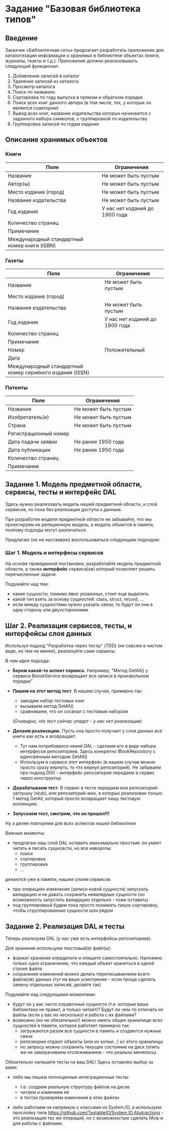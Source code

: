 # Задание "Базовая библиотека типов"

## Введение
Заказчик «Библиотечная сеть» предлагает разработать приложение для каталогизации информации о хранимых в библиотеке объектах (книги, журналы, газеты и т.д.). Приложение должно реализовывать следующий функционал:
1.	Добавление записей в каталог
2.	Удаление записей из каталога
3.	Просмотр каталога
4.	Поиск по названию
5.	Сортировка по году выпуска в прямом и обратном порядке
6.	Поиск всех книг данного автора (в том числе, тех, у которых он является соавтором)
7.	Вывод всех книг, название издательства которых начинаются с заданного набора символов, с группировкой по издательству
8.	Группировка записей по годам издания


## Описание хранимых объектов
### Книги
|Поле|Ограничения|
|--|--|
|Название|Не может быть пустым|
|Автор(ы)|Не может быть пустым| 
|Место издания (город)|Не может быть пустым|
|Название издательства|Не может быть пустым|
|Год издания|У нас нет изданий до 1900 года|
|Количество страниц||
|Примечание||
|Международный стандартный номер книги (ISBN)||

### Газеты
|Поле|Ограничения|
|--|--|
|Название|Не может быть пустым|
|Место издания (город)||
|Название издательства|Не может быть пустым|
|Год издания|У нас нет изданий до 1900 года|
|Количество страниц||
|Примечание||
|Номер|Положительный|
|Дата||
|Международный стандартный номер серийного издания (ISSN)||

### Патенты
|Поле|Ограничения|
|--|--|
|Название|Не может быть пустым|
|Изобретатель(и)|Не может быть пустым|
|Страна|Не может быть пустым|
|Регистрационный номер||
|Дата подачи заявки|Не ранее 1950 года|
|Дата публикации|Не ранее 1950 года|
|Количество страниц||
|Примечание||

## Задание 1. Модель предметной области, сервисы, тесты и интерфейс DAL
Здесь нужно реализовать модель нашей предметной области, и слой сервисов, но пока без реализации доступа к данным.

При разработке модели предметной области не забывайте, что мы проектируем не реляционную модель, а модель объектов в памяти, поэтому подходы могут различаться.

Предлагаю (но не настаиваю) воспользоваться следующим подходом:

### Шаг 1. Модель и интерфесы сервисов
На основе приведенной постановки, разработайте модель предметной области, а также **интерфейс** сервиса(ов) который позволяет решить перечисленные задачи.

Подумайте над тем:
- какие сущности, помимо явно укзаанных, стоит еще выделить
- какой тип взять за основу сущностей: class, struct, record, ...
- если между сущностями нужно указать связи, то будут ли они в одну сторону или двухсторонними


## Шаг 2. Реализация сервисов, тесты, и интерфейсы слоя данных
Используя подход "Разработка через тесты" (TDD) (не совсем в чистом виде, но тем не менее), реализуйте сами сераисы.

В чем идея подхода:
- **Берем какой-то аспект сервиса.** Например, "Метод GetAll() у сервиса BooskService возвращает все записи в произвольном порядке"
- **Пишем на этот метод тест**. В нашем случае, примерно так:
    - заводим набор тестовых книг
    - вызываем метод GetAll()
    - сравниваем, что он сосвпал с тестовым набором

    *(Очевидно, что тест сейчас упадет - у нас нет реализации)* 
- **Делаем реализацию.** Пусть она просто получает у слоя данных все книги как есть и возвращает.
    - Тут нам потребовался некий DAL - сделаем его в виде набора интерфесов репозиториев. Здесь конкретно IBookRepository с единсвенным методом GetAll()
    - Использум в сервисе этот интерфейс (в нашем случае можно просто сразу вернуть, то что вернул репозиторий). Не забываем про подход DI(!) - интерфейс репозитория передаем в сервис через конструктор
- **Дорабатываем тест**. В сервис в тесте передаем или репозиторий-заглушку (stub), или репозиторий-мок, в которых реализован только 1 метод GetAll, который просто возвращает нашу тестовую коллекцию.
- **Запускаем тест, смотрим, что он прошел!!!**

Ну а делее повторяем для всех аспектов нашей библиотеки

Важные моменты:
- предлагаю наш слой DAL оставить максимально простым: он умеет читать и писать сущноасти, но все навороты:
    - поиск
    - сортировка
    - группировка
    - ...

делаются уже в памяти, нашим слоем сервисов

- при операциях изменения (записи новой сущности) запускать валидацию и не давать сохранить невалидные сущности (но возможность запустить валидацию отдельно - тоже оставить)
- под группировкой будем пока просто понимать такую сортировку, чтобы сгруппированные сущности шли рядом

## Задание 2. Реализация DAL и тесты
Теперь реализуем DAL (у нас уже есть интерфейсы репозиториев).

Для хранения используем текстовый(е) файл(ы):
- формат хранения определите и опишите самостоятельно. Наложено только одно ограничение, что каждый объект храниться в одной строке файла
- сохранение изменений можно делать переписываением всего файла(ов) данных (тут на ваше усмотрение - если проще сделать замену отдельных записей, делайте так)

Подумайте над следующими моментами:
- будут ли у вас чисто справочные сущности (т.е. которые ваша библиотека не правит, а только читает)? Будут ли чем-то отличать их файлы (если у вас их несколько) и работа с их файлами?
- возможно (но не обязательно!) можно иметь общее хранилище всех сущностей в памяти, которое работает примерно так: 
    - загружаются разом все сущности в память и создаются нужные связи
    - репозиории отдают объекты (или их копии...) из этого хранилища
    - по запросу можно сохранить текущее состояние на диск (опять же не заморачиваем отслеживанием - что реально менялось).

Обязательно напишите тесты на ваш DAL! Здесь оставляю выбор за вами:
- либо мы пишем полноценные интеграционные тесты:
    - т.е. создаем реальную структуру файлов на диске
    - читаем и изменяем её
    - в тестах проверяем изменения в этих файлах

- либо работаем не напрямую с классами из System.IO, а используем прослойку типа https://github.com/TestableIO/System.IO.Abstractions - это реализация тех же операций, но с возможностью сделать Moq-и для работы с файлами.